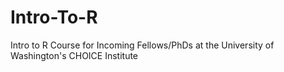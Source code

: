 # Intro-To-R

Intro to R Course for Incoming Fellows/PhDs at the University of Washington's CHOICE Institute
